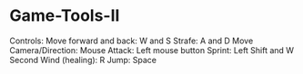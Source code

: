 # Game-Tools-II

Controls:
Move forward and back: W and S
Strafe: A and D
Move Camera/Direction: Mouse
Attack: Left mouse button
Sprint: Left Shift and W
Second Wind (healing): R
Jump: Space
